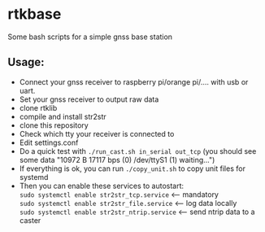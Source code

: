 # rtkbase

Some bash scripts for a simple gnss base station

## Usage: 
- Connect your gnss receiver to raspberry pi/orange pi/.... with usb or uart.
- Set your gnss receiver to output raw data
- clone rtklib
- compile and install str2str
- clone this repository
- Check which tty your receiver is connected to
- Edit settings.conf
- Do a quick test with ``./run_cast.sh in_serial out_tcp``   (you should see some data "10972 B   17117 bps (0) /dev/ttyS1 (1) waiting...")
- If everything is ok, you can run ``./copy_unit.sh`` to copy unit files for systemd
- Then you can enable these services to autostart:  
``sudo systemctl enable str2str_tcp.service``  <-- mandatory  
``sudo systemctl enable str2str_file.service`` <-- log data locally  
``sudo systemctl enable str2str_ntrip.service`` <-- send ntrip data to a caster
